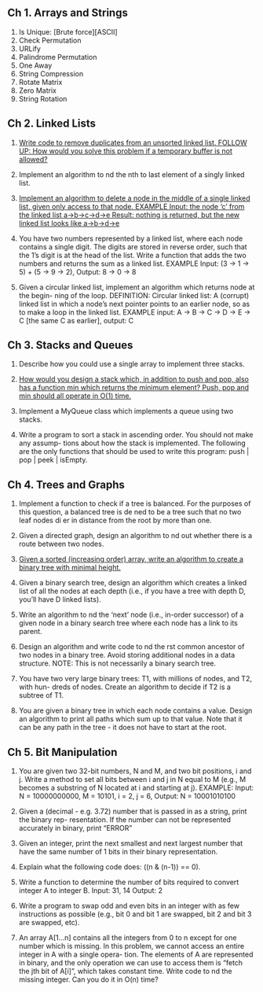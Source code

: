## Ch 1. Arrays and Strings

1. Is Unique: [Brute force][ASCII]
2. Check Permutation
3. URLify
4. Palindrome Permutation
5. One Away
6. String Compression
7. Rotate Matrix
8. Zero Matrix
9. String Rotation

## Ch 2. Linked Lists

1. [Write code to remove duplicates from an unsorted linked list. FOLLOW UP: How would you solve this problem if a temporary buffer is not allowed?](https://github.com/pratham87/CtCI/tree/master/src/main/java/linkedLists/Q1)

2. Implement an algorithm to  nd the nth to last element of a singly linked list.

3. [Implement an algorithm to delete a node in the middle of a single linked list, given only access to that node. EXAMPLE Input: the node ‘c’ from the linked list a->b->c->d->e Result: nothing is returned, but the new linked list looks like a->b->d->e](https://github.com/pratham87/CtCI/tree/master/src/main/java/linkedLists/Q3)

4. You have two numbers represented by a linked list, where each node contains a single digit. The digits are stored in reverse order, such that the 1’s digit is at the head of the list. Write a function that adds the two numbers and returns the sum as a linked list. EXAMPLE Input: (3 -> 1 -> 5) + (5 -> 9 -> 2), Output: 8 -> 0 -> 8

5. Given a circular linked list, implement an algorithm which returns node at the begin- ning of the loop. DEFINITION: Circular linked list: A (corrupt) linked list in which a node’s next pointer points to an earlier node, so as to make a loop in the linked list. EXAMPLE input: A -> B -> C -> D -> E -> C [the same C as earlier], output: C

## Ch 3. Stacks and Queues

1. Describe how you could use a single array to implement three stacks.

2. [How would you design a stack which, in addition to push and pop, also has a function min which returns the minimum element? Push, pop and min should all operate in O(1) time.](https://github.com/pratham87/CtCI/tree/master/src/main/java/stacksAndQueues/Q2)

3. Implement a MyQueue class which implements a queue using two stacks.

4. Write a program to sort a stack in ascending order. You should not make any assump- tions about how the stack is implemented. The following are the only functions that should be used to write this program: push | pop | peek | isEmpty.

## Ch 4. Trees and Graphs

1. Implement a function to check if a tree is balanced. For the purposes of this question, a balanced tree is de ned to be a tree such that no two leaf nodes di er in distance from the root by more than one.

2. Given a directed graph, design an algorithm to  nd out whether there is a route between two nodes.

3. [Given a sorted (increasing order) array, write an algorithm to create a binary tree with minimal height.](https://github.com/pratham87/CtCI/tree/master/src/main/java/treesAndGraphs/Q3)

4. Given a binary search tree, design an algorithm which creates a linked list of all the nodes at each depth (i.e., if you have a tree with depth D, you’ll have D linked lists).

5. Write an algorithm to  nd the ‘next’ node (i.e., in-order successor) of a given node in a binary search tree where each node has a link to its parent.

6. Design an algorithm and write code to  nd the  rst common ancestor of two nodes in a binary tree. Avoid storing additional nodes in a data structure. NOTE: This is not necessarily a binary search tree.

7. You have two very large binary trees: T1, with millions of nodes, and T2, with hun- dreds of nodes. Create an algorithm to decide if T2 is a subtree of T1.

8. You are given a binary tree in which each node contains a value. Design an algorithm to print all paths which sum up to that value. Note that it can be any path in the tree - it does not have to start at the root.

## Ch 5. Bit Manipulation

1. You are given two 32-bit numbers, N and M, and two bit positions, i and j. Write a method to set all bits between i and j in N equal to M (e.g., M becomes a substring of N located at i and starting at j). EXAMPLE: Input: N = 10000000000, M = 10101, i = 2, j = 6, Output: N = 10001010100

2. Given a (decimal - e.g. 3.72) number that is passed in as a string, print the binary rep- resentation. If the number can not be represented accurately in binary, print “ERROR”

3. Given an integer, print the next smallest and next largest number that have the same number of 1 bits in their binary representation.

4. Explain what the following code does: ((n & (n-1)) == 0).

5. Write a function to determine the number of bits required to convert integer A to integer B. Input: 31, 14 Output: 2

6. Write a program to swap odd and even bits in an integer with as few instructions as possible (e.g., bit 0 and bit 1 are swapped, bit 2 and bit 3 are swapped, etc).

7. An array A[1...n] contains all the integers from 0 to n except for one number which is missing. In this problem, we cannot access an entire integer in A with a single opera- tion. The elements of A are represented in binary, and the only operation we can use to access them is “fetch the jth bit of A[i]”, which takes constant time. Write code to  nd the missing integer. Can you do it in O(n) time?
